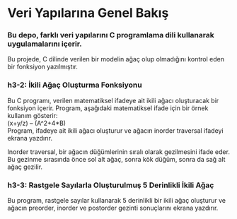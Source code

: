 
# Veri Yapılarına Genel Bakış

<h3>Bu depo, farklı veri yapılarını C programlama dili kullanarak uygulamalarını içerir.

</h3>
Bu projede, C dilinde verilen bir modelin ağaç olup olmadığını kontrol eden bir fonksiyon yazılmıştır. </br>


<h3>h3-2: İkili Ağaç Oluşturma Fonksiyonu </h3>
Bu C programı, verilen matematiksel ifadeye ait ikili ağacı oluşturacak bir fonksiyon içerir. Program, aşağıdaki matematiksel ifade için bir örnek kullanım gösterir: </br>
(x+y/z) – (A^2+4*B) </br>
Program, ifadeye ait ikili ağacı oluşturur ve ağacın inorder traversal ifadeyi ekrana yazdırır.</br>

Inorder traversal, bir ağacın düğümlerinin sıralı olarak gezilmesini ifade eder. Bu gezinme sırasında önce sol alt ağaç, sonra kök düğüm, sonra da sağ alt ağaç gezilir. </br>


<h3>h3-3: Rastgele Sayılarla Oluşturulmuş 5 Derinlikli İkili Ağaç </h3>
Bu program, rastgele sayılar kullanarak 5 derinlikli bir ikili ağaç oluşturur ve ağacın preorder, inorder ve postorder gezinti sonuçlarını ekrana yazdırır. </br>
